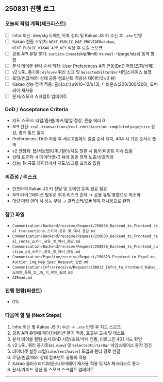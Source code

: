 ## 250831 진행 로그

### 오늘의 작업 계획(체크리스트)

- [ ] Infra 회신: dev/stg 도메인 목록 정리 및 Kakao JS 키 수신 후 `.env` 반영
- [ ] Kakao 전환 스위치: `NEXT_PUBLIC_MAP_PROVIDER=kakao`, `NEXT_PUBLIC_KAKAO_APP_KEY` 적용 후 로컬 스모크
- [ ] 공용 API 유틸 분기: `auction-items`(skip/limit) vs `real-*`(page/size) 동작 통합
- [ ] 분석 테이블 컬럼 순서 저장: User Preferences API 연동(DnD 저장/조회/삭제)
- [ ] v2 URL 동기화: `ds`/`view` 쿼리 싱크 및 `SelectedFilterBar` 네임스페이스 보정
- [ ] 로딩/빈값/에러 상태 공통 컴포넌트 적용(4 데이터셋×3 뷰)
- [ ] Kakao 성능 정책 적용: 클러스터(≤9/10–12/≥13), 디바운스(200/300/200), 오버레이 재사용
- [ ] 문서/스모크 스크립트 업데이트

### DoD / Acceptance Criteria

- 지도 스모크: 타일/줌/팬/마커/팝업 정상, 콘솔 에러 0
- API 전환: `real-transactions`/`real-rents`/`auction-completed` `page/size` 정상, 총계 필드 일치
- Preferences: DnD 저장 후 새로고침에도 컬럼 순서 유지, 404 시 기본 순서로 폴백
- v2 안정화: 탭/서브탭/URL/필터/지도 전환 시 튐/리마운트 이슈 없음
- 상태 표준화: 4 데이터셋×3 뷰에 동일 정책 노출/상호작용
- 성능: 1k 규모 데이터에서 지도/스크롤 프리즈 없음

### 의존성 / 리스크

- 인프라의 Kakao JS 키 전달 및 도메인 등록 완료 필요
- API 마이그레이션 범위로 회귀 리스크 존재 → 공용 유틸 통합으로 최소화
- 대량 마커 렌더 시 성능 부담 → 클러스터/오버레이 재사용으로 완화

### 참고 파일

- `Communication/Backend/receive/Request/250830_Backend_to_Frontend_real_transactions_스키마_공유_및_예시_응답.md`
- `Communication/Backend/receive/Request/250830_Backend_to_Frontend_real_rents_스키마_공유_및_예시_응답.md`
- `Communication/Backend/receive/Request/250830_Backend_to_Frontend_auction_ed_스키마_공유_및_예시_응답.md`
- `Communication/Pipeline/receive/Request/250823_Frontend_to_Pipeline_Auction_ing_Map_Spec_Request_답변.md`
- `Communication/Infra/receive/Request/250813_Infra_to_Frontend_Kakao_도메인_등록_및_JS_키_확인_요청.md`
- `AIRead.md`

### 진행 현황(퍼센트)

- 0%

### 다음에 할 일 (Next Steps)

1. Infra 회신 및 Kakao JS 키 수신 → `.env` 반영 후 지도 스모크
2. 공용 API 유틸에 페이지네이션 분기 적용, 호출부 교체 및 테스트
3. 분석 테이블 컬럼 순서 DnD 저장/조회/삭제 연동, 비로그인 401 가드 확인
4. v2 URL 쿼리 동기화(`ds`,`view`) 및 `SelectedFilterBar` 네임스페이스 동작 점검
5. 데이터셋 설정 스텁(`sale`/`rent`/`naver`) 도입과 렌더 경로 연결
6. 로딩/빈값/에러 상태 컴포넌트 공통화 적용
7. Kakao 클러스터/디바운스/오버레이 재사용 적용 및 QA 체크리스트 통과
8. 문서/가이드 갱신 및 스모크 스크립트 업데이트

---
